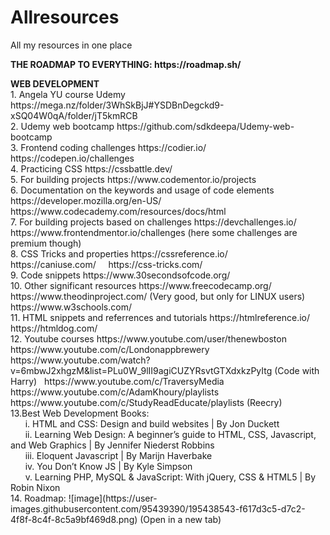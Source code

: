 # Allresources
<p>All my resources in one place
<p><b> THE ROADMAP TO EVERYTHING: https://roadmap.sh/</b>
<p><b>WEB DEVELOPMENT</b>
<br>
1. Angela YU course Udemy   https://mega.nz/folder/3WhSkBjJ#YSDBnDegckd9-xSQ04W0qA/folder/jT5kmRCB
<br>
2. Udemy web bootcamp   https://github.com/sdkdeepa/Udemy-web-bootcamp
<br>
3. Frontend coding challenges   https://codier.io/ &nbsp https://codepen.io/challenges
<br>
4. Practicing CSS   https://cssbattle.dev/
<br>
5. For building projects   https://www.codementor.io/projects
<br>
6. Documentation on the keywords and usage of code elements   https://developer.mozilla.org/en-US/   &nbsp https://www.codecademy.com/resources/docs/html
<br>
7. For building projects based on challenges   https://devchallenges.io/   &nbsp  https://www.frontendmentor.io/challenges (here some challenges are premium though)
<br>
8. CSS Tricks and properties https://cssreference.io/ &nbsp &nbsp https://caniuse.com/  &nbsp &nbsp  https://css-tricks.com/  
<br>
9. Code snippets https://www.30secondsofcode.org/
<br>
10. Other significant resources  https://www.freecodecamp.org/  &nbsp https://www.theodinproject.com/ (Very good, but only for LINUX users) &nbsp https://www.w3schools.com/ &nbsp 
<br>
11. HTML snippets and referrences and tutorials https://htmlreference.io/ &nbsp https://htmldog.com/
<br>
12. Youtube courses https://www.youtube.com/user/thenewboston &nbsp https://www.youtube.com/c/Londonappbrewery &nbsp https://www.youtube.com/watch?v=6mbwJ2xhgzM&list=PLu0W_9lII9agiCUZYRsvtGTXdxkzPyItg (Code with Harry) &nbsp https://www.youtube.com/c/TraversyMedia &nbsp https://www.youtube.com/c/AdamKhoury/playlists &nbsp https://www.youtube.com/c/StudyReadEducate/playlists (Reecry)
<br>
13.Best Web Development Books:<br>
&nbsp &nbsp &nbsp i. HTML and CSS: Design and build websites | By Jon Duckett<br>
&nbsp &nbsp &nbsp ii. Learning Web Design: A beginner’s guide to HTML, CSS, Javascript, and Web Graphics | By Jennifer Niederst Robbins<br>
&nbsp &nbsp &nbsp iii. Eloquent Javascript | By Marijn Haverbake<br>
&nbsp &nbsp &nbsp iv. You Don’t Know JS | By Kyle Simpson<br>
&nbsp &nbsp &nbsp v. Learning PHP, MySQL & JavaScript: With jQuery, CSS & HTML5 | By Robin Nixon<br>
14. Roadmap: ![image](https://user-images.githubusercontent.com/95439390/195438543-f617d3c5-d7c2-4f8f-8c4f-8c5a9bf469d8.png) (Open in a new tab)
